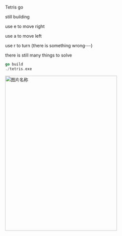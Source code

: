 Tetris go

still building

use e to move right 

use a to move left

use r to turn (there is something wrong---)

there is still many things to solve
``` go
go build
./tetris.exe
```


<img src="https://user-images.githubusercontent.com/67376942/224418142-808c7577-8f73-426d-b4bc-ff9b7af1990f.png" width = "360" height = "500" alt="图片名称" align=center />

